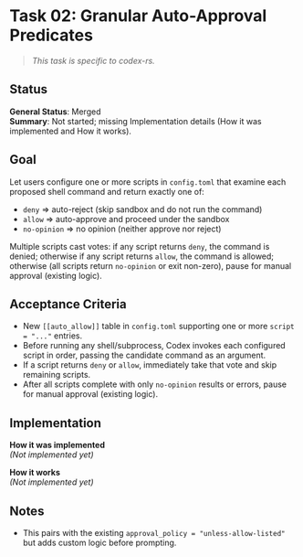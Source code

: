 # Task 02: Granular Auto-Approval Predicates

> *This task is specific to codex-rs.*

## Status

**General Status**: Merged  
**Summary**: Not started; missing Implementation details (How it was implemented and How it works).

## Goal
Let users configure one or more scripts in `config.toml` that examine each proposed shell command and return exactly one of:

- `deny`        => auto-reject (skip sandbox and do not run the command)
- `allow`       => auto-approve and proceed under the sandbox
- `no-opinion`  => no opinion (neither approve nor reject)

Multiple scripts cast votes: if any script returns `deny`, the command is denied; otherwise if any script returns `allow`, the command is allowed; otherwise (all scripts return `no-opinion` or exit non-zero), pause for manual approval (existing logic).

## Acceptance Criteria
- New `[[auto_allow]]` table in `config.toml` supporting one or more `script = "..."` entries.
- Before running any shell/subprocess, Codex invokes each configured script in order, passing the candidate command as an argument.
- If a script returns `deny` or `allow`, immediately take that vote and skip remaining scripts.
- After all scripts complete with only `no-opinion` results or errors, pause for manual approval (existing logic).

## Implementation

**How it was implemented**  
*(Not implemented yet)*

**How it works**  
*(Not implemented yet)*

## Notes
- This pairs with the existing `approval_policy = "unless-allow-listed"` but adds custom logic before prompting.
